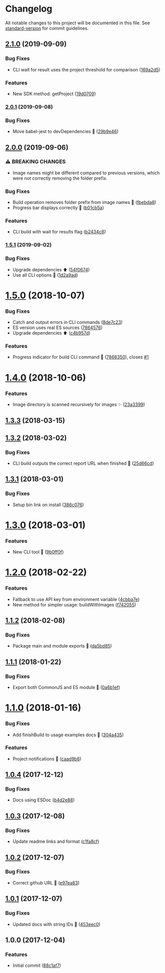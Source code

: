# Changelog

All notable changes to this project will be documented in this file. See [standard-version](https://github.com/conventional-changelog/standard-version) for commit guidelines.

## [2.1.0](https://github.com/viswiz-io/viswiz-nodejs-sdk/compare/v2.0.1...v2.1.0) (2019-09-09)


### Bug Fixes

* CLI wait for result uses the project threshold for comparison ([169a2d5](https://github.com/viswiz-io/viswiz-nodejs-sdk/commit/169a2d5))


### Features

* New SDK method: getProject ([19d0709](https://github.com/viswiz-io/viswiz-nodejs-sdk/commit/19d0709))

### [2.0.1](https://github.com/viswiz-io/viswiz-nodejs-sdk/compare/v2.0.0...v2.0.1) (2019-09-08)


### Bug Fixes

* Move babel-jest to devDependencies :bug: ([29b9e46](https://github.com/viswiz-io/viswiz-nodejs-sdk/commit/29b9e46))

## [2.0.0](https://github.com/viswiz-io/viswiz-nodejs-sdk/compare/v1.5.1...v2.0.0) (2019-09-06)


### ⚠ BREAKING CHANGES

* Image names might be different compared to previous
versions, which were not correctly removing the folder prefix.

### Bug Fixes

* Build operation removes folder prefix from image names :bug: ([fbebda8](https://github.com/viswiz-io/viswiz-nodejs-sdk/commit/fbebda8))
* Progress bar displays correctly :bug: ([b01cb5a](https://github.com/viswiz-io/viswiz-nodejs-sdk/commit/b01cb5a))


### Features

* CLI build with wait for results flag ([b2434c8](https://github.com/viswiz-io/viswiz-nodejs-sdk/commit/b2434c8))

### [1.5.1](https://github.com/viswiz-io/viswiz-nodejs-sdk/compare/v1.5.0...v1.5.1) (2019-09-02)


### Bug Fixes

* Upgrade dependencies :arrow_up: ([54f0674](https://github.com/viswiz-io/viswiz-nodejs-sdk/commit/54f0674))
* Use all CLI options :bug: ([1d2a9ad](https://github.com/viswiz-io/viswiz-nodejs-sdk/commit/1d2a9ad))

<a name="1.5.0"></a>
# [1.5.0](https://github.com/viswiz-io/viswiz-nodejs-sdk/compare/v1.4.0...v1.5.0) (2018-10-07)


### Bug Fixes

* Catch and output errors in CLI commands ([8de7c23](https://github.com/viswiz-io/viswiz-nodejs-sdk/commit/8de7c23))
* ES version uses real ES sources ([7864576](https://github.com/viswiz-io/viswiz-nodejs-sdk/commit/7864576))
* Upgrade dependencies :arrow_up: ([c4b957d](https://github.com/viswiz-io/viswiz-nodejs-sdk/commit/c4b957d))


### Features

* Progress indicator for build CLI command :tada: ([7868350](https://github.com/viswiz-io/viswiz-nodejs-sdk/commit/7868350)), closes [#1](https://github.com/viswiz-io/viswiz-nodejs-sdk/issues/1)



<a name="1.4.0"></a>
# [1.4.0](https://github.com/viswiz-io/viswiz-nodejs-sdk/compare/v1.3.3...v1.4.0) (2018-10-06)


### Features

* Image directory is scanned recursively for images :sparkles: ([23a3399](https://github.com/viswiz-io/viswiz-nodejs-sdk/commit/23a3399))



<a name="1.3.3"></a>
## [1.3.3](https://github.com/viswiz-io/viswiz-nodejs-sdk/compare/v1.3.2...v1.3.3) (2018-03-15)



<a name="1.3.2"></a>
## [1.3.2](https://github.com/viswiz-io/viswiz-nodejs-sdk/compare/v1.3.1...v1.3.2) (2018-03-02)


### Bug Fixes

* CLI build outputs the correct report URL when finished :bug: ([25d66cd](https://github.com/viswiz-io/viswiz-nodejs-sdk/commit/25d66cd))



<a name="1.3.1"></a>
## [1.3.1](https://github.com/viswiz-io/viswiz-nodejs-sdk/compare/v1.3.0...v1.3.1) (2018-03-01)


### Bug Fixes

* Setup bin link on install ([386c076](https://github.com/viswiz-io/viswiz-nodejs-sdk/commit/386c076))



<a name="1.3.0"></a>
# [1.3.0](https://github.com/viswiz-io/viswiz-nodejs-sdk/compare/v1.2.0...v1.3.0) (2018-03-01)


### Features

* New CLI tool :rocket: ([9b0ff0f](https://github.com/viswiz-io/viswiz-nodejs-sdk/commit/9b0ff0f))



<a name="1.2.0"></a>
# [1.2.0](https://github.com/viswiz-io/viswiz-nodejs-sdk/compare/v1.1.2...v1.2.0) (2018-02-22)


### Features

* Fallback to use API key from environment variable ([4cbba7e](https://github.com/viswiz-io/viswiz-nodejs-sdk/commit/4cbba7e))
* New method for simpler usage: buildWithImages ([f742055](https://github.com/viswiz-io/viswiz-nodejs-sdk/commit/f742055))



<a name="1.1.2"></a>
## [1.1.2](https://github.com/viswiz-io/viswiz-nodejs-sdk/compare/v1.1.1...v1.1.2) (2018-02-08)


### Bug Fixes

* Package main and module exports :bug: ([da5bd85](https://github.com/viswiz-io/viswiz-nodejs-sdk/commit/da5bd85))



<a name="1.1.1"></a>
## [1.1.1](https://github.com/viswiz-io/viswiz-nodejs-sdk/compare/v1.1.0...v1.1.1) (2018-01-22)


### Bug Fixes

* Export both CommonJS and ES module :bug: ([0a6b1ef](https://github.com/viswiz-io/viswiz-nodejs-sdk/commit/0a6b1ef))



<a name="1.1.0"></a>
# [1.1.0](https://github.com/viswiz-io/viswiz-nodejs-sdk/compare/v1.0.4...v1.1.0) (2018-01-16)


### Bug Fixes

* Add finishBuild to usage examples docs :memo: ([304a435](https://github.com/viswiz-io/viswiz-nodejs-sdk/commit/304a435))


### Features

* Project notifications :tada: ([caad9b6](https://github.com/viswiz-io/viswiz-nodejs-sdk/commit/caad9b6))



<a name="1.0.4"></a>
## [1.0.4](https://github.com/viswiz-io/viswiz-nodejs-sdk/compare/v1.0.3...v1.0.4) (2017-12-12)


### Bug Fixes

* Docs using ESDoc ([b4d2e88](https://github.com/viswiz-io/viswiz-nodejs-sdk/commit/b4d2e88))



<a name="1.0.3"></a>
## [1.0.3](https://github.com/viswiz-io/viswiz-nodejs-sdk/compare/v1.0.2...v1.0.3) (2017-12-08)


### Bug Fixes

* Update readme links and format ([c1fa8cf](https://github.com/viswiz-io/viswiz-nodejs-sdk/commit/c1fa8cf))



<a name="1.0.2"></a>
## [1.0.2](https://github.com/viswiz-io/viswiz-nodejs-sdk/compare/v1.0.1...v1.0.2) (2017-12-07)


### Bug Fixes

* Correct github URL :bug: ([e97ea83](https://github.com/viswiz-io/viswiz-nodejs-sdk/commit/e97ea83))



<a name="1.0.1"></a>
## [1.0.1](https://github.com/viswiz-io/viswiz-nodejs-sdk/compare/v1.0.0...v1.0.1) (2017-12-07)


### Bug Fixes

* Updated docs with string IDs :twisted_rightwards_arrows: ([453eec0](https://github.com/viswiz-io/viswiz-nodejs-sdk/commit/453eec0))



<a name="1.0.0"></a>
## 1.0.0 (2017-12-04)


### Features

* Initial commit ([88c1af7](https://github.com/viswiz-io/viswiz-nodejs-sdk/commit/88c1af7))
